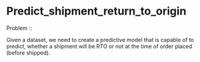 # Predict_shipment_return_to_origin

Problem :: 

Given a dataset, we need to create a predictive model that is capable of to predict,
whether a shipment will be RTO or not at the time of order placed (before shipped).
